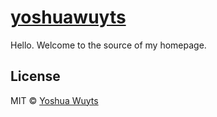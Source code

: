 # [yoshuawuyts](https://yoshuawuyts.com)

Hello. Welcome to the source of my homepage.

## License

MIT © [Yoshua Wuyts](https://yoshuawuyts.com)
